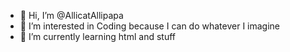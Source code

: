 - 👋 Hi, I’m @AllicatAllipapa
- 👀 I’m interested in Coding because I can do whatever I imagine 
- 🌱 I’m currently learning html and stuff


<!---
AllicatAllipapa/AllicatAllipapa is a ✨ special ✨ repository because its `README.md` (this file) appears on your GitHub profile.
You can click the Preview link to take a look at your changes.
--->
